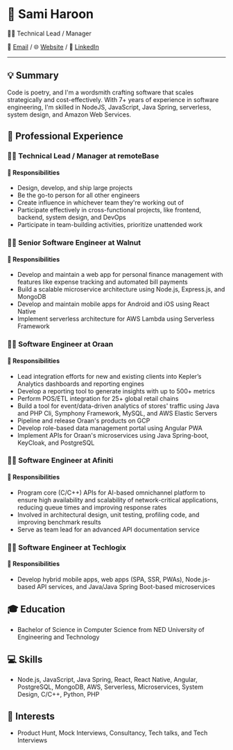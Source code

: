 
# 🚀 Sami Haroon
👨‍💻 Technical Lead / Manager

📧 [Email](mailto:iam@samiharoon.com) / 🌐 [Website](https://www.samiharoon.com) / 💼 [LinkedIn](https://www.linkedin.com/in/samihk/)

---

## 💡 Summary

Code is poetry, and I'm a wordsmith crafting software that scales strategically and cost-effectively. With 7+ years of experience in software engineering, I'm skilled in NodeJS, JavaScript, Java Spring, serverless, system design, and Amazon Web Services.

## 🏢 Professional Experience

### 👨‍💻 Technical Lead / Manager at remoteBase

#### 🎯 Responsibilities

- Design, develop, and ship large projects
- Be the go-to person for all other engineers
- Create influence in whichever team they're working out of
- Participate effectively in cross-functional projects, like frontend, backend, system design, and DevOps
- Participate in team-building activities, prioritize unattended work

### 👨‍💻 Senior Software Engineer at Walnut

#### 🎯 Responsibilities

- Develop and maintain a web app for personal finance management with features like expense tracking and automated bill payments
- Build a scalable microservice architecture using Node.js, Express.js, and MongoDB
- Develop and maintain mobile apps for Android and iOS using React Native
- Implement serverless architecture for AWS Lambda using Serverless Framework

### 👨‍💻 Software Engineer at Oraan

#### 🎯 Responsibilities

- Lead integration efforts for new and existing clients into Kepler’s Analytics dashboards and reporting engines
- Develop a reporting tool to generate insights with up to 500+ metrics
- Perform POS/ETL integration for 25+ global retail chains
- Build a tool for event/data-driven analytics of stores' traffic using Java and PHP Cli, Symphony Framework, MySQL, and AWS Elastic Servers
- Pipeline and release Oraan's products on GCP
- Develop role-based data management portal using Angular PWA
- Implement APIs for Oraan's microservices using Java Spring-boot, KeyCloak, and PostgreSQL

### 👨‍💻 Software Engineer at Afiniti

#### 🎯 Responsibilities

- Program core (C/C++) APIs for AI-based omnichannel platform to ensure high availability and scalability of network-critical applications, reducing queue times and improving response rates
- Involved in architectural design, unit testing, profiling code, and improving benchmark results
- Serve as team lead for an advanced API documentation service

### 👨‍💻 Software Engineer at Techlogix

#### 🎯 Responsibilities

- Develop hybrid mobile apps, web apps (SPA, SSR, PWAs), Node.js-based API services, and Java/Java Spring Boot-based microservices

## 🎓 Education

- Bachelor of Science in Computer Science from NED University of Engineering and Technology

## 💻 Skills

- Node.js, JavaScript, Java Spring, React, React Native, Angular, PostgreSQL, MongoDB, AWS, Serverless, Microservices, System Design, C/C++, Python, PHP

## 🎯 Interests

- Product Hunt, Mock Interviews, Consultancy, Tech talks, and Tech Interviews

